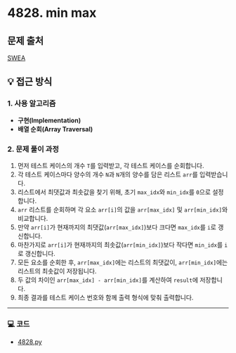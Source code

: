 # 4828. min max

## 문제 출처
[SWEA](https://swexpertacademy.com/main/learn/course/lectureProblemViewer.do)
## 💡 접근 방식

### 1. 사용 알고리즘
* **구현(Implementation)**
* **배열 순회(Array Traversal)**

### 2. 문제 풀이 과정
1.  먼저 테스트 케이스의 개수 `T`를 입력받고, 각 테스트 케이스를 순회합니다.
2.  각 테스트 케이스마다 양수의 개수 `N`과 `N`개의 양수를 담은 리스트 `arr`를 입력받습니다.
3.  리스트에서 최댓값과 최솟값을 찾기 위해, 초기 `max_idx`와 `min_idx`를 `0`으로 설정합니다.
4.  `arr` 리스트를 순회하며 각 요소 `arr[i]`의 값을 `arr[max_idx]` 및 `arr[min_idx]`와 비교합니다.
5.  만약 `arr[i]`가 현재까지의 최댓값(`arr[max_idx]`)보다 크다면 `max_idx`를 `i`로 갱신합니다.
6.  마찬가지로 `arr[i]`가 현재까지의 최솟값(`arr[min_idx]`)보다 작다면 `min_idx`를 `i`로 갱신합니다.
7.  모든 요소를 순회한 후, `arr[max_idx]`에는 리스트의 최댓값이, `arr[min_idx]`에는 리스트의 최솟값이 저장됩니다.
8.  두 값의 차이인 `arr[max_idx] - arr[min_idx]`를 계산하여 `result`에 저장합니다.
9.  최종 결과를 테스트 케이스 번호와 함께 출력 형식에 맞춰 출력합니다.

---

### 💻 코드
* [4828.py](4828.py)